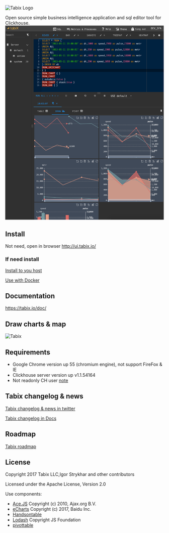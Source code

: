 ![Tabix Logo](http://ui.tabix.io/assets/images/logotabix.png)


Open source simple business intelligence application and sql editor tool for Clickhouse.
![Tabix](media/fullsceen.png)


## Install

Not need, open in browser http://ui.tabix.io/

### If need install

[Install to you host](https://tabix.io/doc/Install/)

[Use with Docker](https://tabix.io/doc/Install/#variant-5-from-docker)

## Documentation

https://tabix.io/doc/


## Draw charts & map

![Tabix](https://tabix.io/anime/draws.gif?gigig)


## Requirements

* Google Chrome version up 55 (chromium engine), not support FireFox & IE
* Clickhouse server version up v1.1.54164
* Not readonly CH user [note](https://tabix.io/doc/Requirements/#note)



## Tabix changelog & news

[Tabix changelog & news in twitter](http://twitter.com/tabix_io)

[Tabix changelog in Docs](https://tabix.io/doc/Changelog/)

## Roadmap

[Tabix roadmap](https://tabix.io/doc/Roadmap/)

## License

Copyright 2017 Tabix LLC,Igor Strykhar and other contributors

Licensed under the Apache License, Version 2.0

Use components:
* [Ace.JS](https://ace.c9.io/) Copyright (c) 2010, Ajax.org B.V.
* [eCharts](https://github.com/ecomfe/echarts) Copyright (c) 2017, Baidu Inc.
* [Handsontable](https://github.com/handsontable/handsontable)
* [Lodash](https://github.com/lodash/lodash) Copyright JS Foundation
* [pivottable](https://github.com/nicolaskruchten/pivottable)
